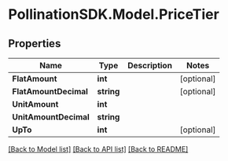 
# PollinationSDK.Model.PriceTier

## Properties

Name | Type | Description | Notes
------------ | ------------- | ------------- | -------------
**FlatAmount** | **int** |  | [optional] 
**FlatAmountDecimal** | **string** |  | [optional] 
**UnitAmount** | **int** |  | 
**UnitAmountDecimal** | **string** |  | 
**UpTo** | **int** |  | [optional] 

[[Back to Model list]](../README.md#documentation-for-models)
[[Back to API list]](../README.md#documentation-for-api-endpoints)
[[Back to README]](../README.md)

